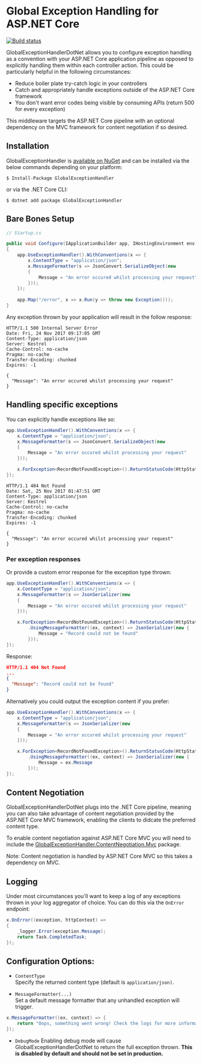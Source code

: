 # Global Exception Handling for ASP.NET Core

[![Build status](https://ci.appveyor.com/api/projects/status/kdbepiak0m6olxw7?svg=true)](https://ci.appveyor.com/project/JoeMighty/globalexceptionhandlerdotnet)

GlobalExceptionHandlerDotNet allows you to configure exception handling as a convention with your ASP.NET Core application pipeline as opposed to explicitly handling them within each controller action. This could be particularly helpful in the following circumstances:

- Reduce boiler plate try-catch logic in your controllers
- Catch and appropriately handle exceptions outside of the ASP.NET Core framework
- You don't want error codes being visible by consuming APIs (return 500 for every exception)

This middleware targets the ASP.NET Core pipeline with an optional dependency on the MVC framework for content negotiation if so desired.

## Installation

GlobalExceptionHandler is [available on NuGet](https://www.nuget.org/packages/GlobalExceptionHandler/) and can be installed via the below commands depending on your platform:

```
$ Install-Package GlobalExceptionHandler
```
or via the .NET Core CLI:

```
$ dotnet add package GlobalExceptionHandler
```

## Bare Bones Setup

```csharp
// Startup.cs

public void Configure(IApplicationBuilder app, IHostingEnvironment env)
{
    app.UseExceptionHandler().WithConventions(x => {
        x.ContentType = "application/json";
        x.MessageFormatter(s => JsonConvert.SerializeObject(new
        {
            Message = "An error occured whilst processing your request"
        }));
    });
    
    app.Map("/error", x => x.Run(y => throw new Exception()));
}
```

Any exception thrown by your application will result in the follow response:

```http
HTTP/1.1 500 Internal Server Error
Date: Fri, 24 Nov 2017 09:17:05 GMT
Content-Type: application/json
Server: Kestrel
Cache-Control: no-cache
Pragma: no-cache
Transfer-Encoding: chunked
Expires: -1

{
  "Message": "An error occured whilst processing your request"
}
```

## Handling specific exceptions

You can explicitly handle exceptions like so:

```csharp
app.UseExceptionHandler().WithConventions(x => {
    x.ContentType = "application/json";
    x.MessageFormatter(s => JsonConvert.SerializeObject(new
    {
        Message = "An error occured whilst processing your request"
    }));

    x.ForException<RecordNotFoundException>().ReturnStatusCode(HttpStatusCode.NotFound);
});
```

```http
HTTP/1.1 404 Not Found
Date: Sat, 25 Nov 2017 01:47:51 GMT
Content-Type: application/json
Server: Kestrel
Cache-Control: no-cache
Pragma: no-cache
Transfer-Encoding: chunked
Expires: -1

{
  "Message": "An error occured whilst processing your request"
}
```

### Per exception responses  

Or provide a custom error response for the exception type thrown:

```csharp
app.UseExceptionHandler().WithConventions(x => {
    x.ContentType = "application/json";
    x.MessageFormatter(s => JsonSerializer(new
    {
        Message = "An error occured whilst processing your request"
    }));

    x.ForException<RecordNotFoundException>().ReturnStatusCode(HttpStatusCode.NotFound)
        .UsingMessageFormatter((ex, context) => JsonSerializer(new {
            Message = "Record could not be found"
        }));
});
```

Response:

```json
HTTP/1.1 404 Not Found
...
{
  "Message": "Record could not be found"
}
```

Alternatively you could output the exception content if you prefer:

```csharp
app.UseExceptionHandler().WithConventions(x => {
    x.ContentType = "application/json";
    x.MessageFormatter(s => JsonSerializer(new
    {
        Message = "An error occured whilst processing your request"
    }));

    x.ForException<RecordNotFoundException>().ReturnStatusCode(HttpStatusCode.NotFound)
        .UsingMessageFormatter((ex, context) => JsonSerializer(new {
            Message = ex.Message
        }));
});
```

## Content Negotiation

GlobalExceptionHandlerDotNet plugs into the .NET Core pipeline, meaning you can also take advantage of content negotiation provided by the ASP.NET Core MVC framework, enabling the clients to didcate the preferred content type.

To enable content negotiation against ASP.NET Core MVC you will need to include the [GlobalExceptionHandler.ContentNegotiation.Mvc](https://www.nuget.org/packages/GlobalExceptionHandler.ContentNegotiation.Mvc/) package.

Note: Content negotiation is handled by ASP.NET Core MVC so this takes a dependency on MVC.

## Logging

Under most circumstances you'll want to keep a log of any exceptions thrown in your log aggregator of choice. You can do this via the `OnError` endpoint:

```csharp
x.OnError((exception, httpContext) =>
{
    _logger.Error(exception.Message);
    return Task.CompletedTask;
});
```

## Configuration Options:

- `ContentType`  
Specify the returned content type (default is `application/json)`.

- `MessageFormatter(...)`  
Set a default message formatter that any unhandled exception will trigger.

```csharp
x.MessageFormatter((ex, context) => {
    return "Oops, something went wrong! Check the logs for more information.";
});
```

- `DebugMode`
Enabling debug mode will cause GlobalExceptionHandlerDotNet to return the full exception thrown. **This is disabled by default and should not be set in production.**

